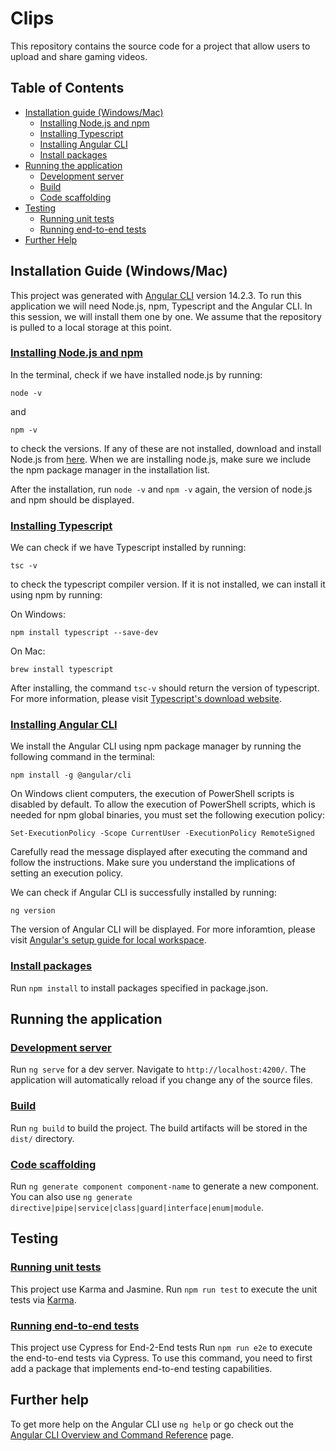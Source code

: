 # **Clips**
This repository contains the source code for a project that allow users to upload and share gaming videos.


## **Table of Contents**
* [Installation guide (Windows/Mac)](#installation-guide)
  - [Installing Node.js and npm](#install-nodejs-npm)
  - [Installing Typescript](#install-typescript)
  - [Installing Angular CLI](#install-Angular-cli)
  - [Install packages](#install-packages)
* [Running the application](#run)
  - [Development server](#deployment-server)
  - [Build](#build)
  - [Code scaffolding](#code-scaffolding)
* [Testing](#testing)
  - [Running unit tests](#run-unit-tests)
  - [Running end-to-end tests](#run-e2e-tests)
* [Further Help](#further-help)

<a name="installation-guide"></a>
## **Installation Guide (Windows/Mac)**

This project was generated with [Angular CLI](https://github.com/angular/angular-cli) version 14.2.3. To run this application we will need Node.js, npm, Typescript and the Angular CLI. In this session, we will install them one by one. We assume that the repository is pulled to a local storage at this point.

<a name="install-nodejs-npm"></a>
### <u>Installing Node.js and npm</u>

In the terminal, check if we have installed node.js by running:

`node -v`

and 

`npm -v`

to check the versions. If any of these are not installed, download and install Node.js from [here](https://nodejs.org/en/download/). When we are installing node.js, make sure we include the npm package manager in the installation list.

After the installation, run `node -v` and `npm -v` again, the version of node.js and npm should be displayed.

<a name="install-typescript"></a>
### <u>Installing Typescript</u>

We can check if we have Typescript installed by running:

`tsc -v`

to check the typescript compiler version. If it is not installed, we can install it using npm by running:

On Windows:

`npm install typescript --save-dev`

On Mac:

`brew install typescript`

After installing, the command `tsc-v` should return the version of typescript. For more information, please visit [Typescript's download website](https://www.typescriptlang.org/download).

<a name="install-Angular-cli"></a>
### <u>Installing Angular CLI</u>

We install the Angular CLI using npm package manager by running the following command in the terminal:

`npm install -g @angular/cli`

On Windows client computers, the execution of PowerShell scripts is disabled by default. To allow the execution of PowerShell scripts, which is needed for npm global binaries, you must set the following execution policy:

`Set-ExecutionPolicy -Scope CurrentUser -ExecutionPolicy RemoteSigned`

Carefully read the message displayed after executing the command and follow the instructions. Make sure you understand the implications of setting an execution policy.

We can check if Angular CLI is successfully installed by running:

`ng version`

The version of Angular CLI will be displayed. For more inforamtion, please visit [Angular's setup guide for local workspace](https://angular.io/guide/setup-local).


<a name="install-packages"></a>
### <u>Install packages</u>

Run `npm install` to install packages specified in package.json.

<a name="run"></a>
## **Running the application**

<a name="deployment-server"></a>
### <u>Development server</u>

Run `ng serve` for a dev server. Navigate to `http://localhost:4200/`. The application will automatically reload if you change any of the source files.

<a name="build"></a>
### <u>Build</u>

Run `ng build` to build the project. The build artifacts will be stored in the `dist/` directory.


<a name="code-scaffolding"></a>
### <u>Code scaffolding</u>

Run `ng generate component component-name` to generate a new component. You can also use `ng generate directive|pipe|service|class|guard|interface|enum|module`.

<a name="testing"></a>
## **Testing**

<a name="run-unit-tests"></a>
### <u>Running unit tests</u>

This project use Karma and Jasmine. Run `npm run test` to execute the unit tests via [Karma](https://karma-runner.github.io).

<a name="run-e2e-tests"></a>
### <u>Running end-to-end tests</u>

This project use Cypress for End-2-End tests Run `npm run e2e` to execute the end-to-end tests via Cypress. To use this command, you need to first add a package that implements end-to-end testing capabilities.

<a name="further-help"></a>
## **Further help**

To get more help on the Angular CLI use `ng help` or go check out the [Angular CLI Overview and Command Reference](https://angular.io/cli) page.
